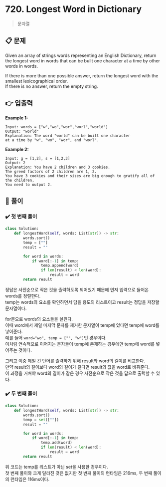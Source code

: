 # 720. Longest Word in Dictionary

> 문자열

## 📋 문제

Given an array of strings words representing an English Dictionary, return the longest word in words that can be built one character at a time by other words in words.

If there is more than one possible answer, return the longest word with the smallest lexicographical order.  
If there is no answer, return the empty string.

## 👉 입출력

**Example 1:**

```
Input: words = ["w","wo","wor","worl","world"]
Output: "world"
Explanation: The word "world" can be built one character
at a time by "w", "wo", "wor", and "worl".
```

**Example 2:**

```
Input: g = [1,2], s = [1,2,3]
Output: 2
Explanation: You have 2 children and 3 cookies.
The greed factors of 2 children are 1, 2.
You have 3 cookies and their sizes are big enough to gratify all of the children,
You need to output 2.
```

## 📝 풀이

### ✔️ 첫 번째 풀이

```python
class Solution:
    def longestWord(self, words: List[str]) -> str:
        words.sort()
        temp = [""]
        result = ""

        for word in words:
            if word[:-1] in temp:
                temp.append(word)
                if len(result) < len(word):
                    result = word
        return result
```

정답은 사전순으로 작은 것을 출력하도록 되어있기 때문에 먼저 입력으로 들어온 words를 정렬한다.  
temp는 words의 요소를 확인하면서 담을 용도의 리스트이고 result는 정답을 저장할 문자열이다.

for문으로 words의 요소들을 살핀다.  
이때 word에서 제일 마지막 문자를 제거한 문자열이 temp에 있다면 temp에 word를 넣어준다.  
예를 들어 `word="wo", temp = ["", "w"]`인 경우이다.  
이처럼 연속적으로 이어지는 문자들이 temp에 존재하는 경우에만 temp에 word를 넣어주는 것이다.

그리고 이중 제일 긴 단어를 출력하기 위해 result와 word의 길이를 비교한다.  
만약 result의 길이보다 word의 길이가 길다면 result의 값을 word로 바꿔준다.  
이 과정을 거쳐야 word의 길이가 같은 경우 사전순으로 작은 것을 답으로 출력할 수 있다.

### ✔️ 두 번째 풀이

```python
class Solution:
    def longestWord(self, words: List[str]) -> str:
        words.sort()
        temp = set([""])
        result = ""

        for word in words:
            if word[:-1] in temp:
                temp.add(word)
                if len(result) < len(word):
                    result = word
        return result
```

위 코드는 temp를 리스트가 아닌 set을 사용한 경우이다.  
첫 번째 풀이와 크게 달라진 것은 없지만 첫 번째 풀이의 런타임은 216ms, 두 번째 풀이의 런타임은 116ms이다.
